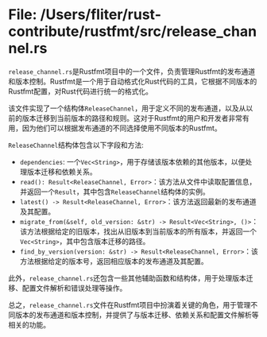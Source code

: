 # File: /Users/fliter/rust-contribute/rustfmt/src/release_channel.rs

`release_channel.rs`是Rustfmt项目中的一个文件，负责管理Rustfmt的发布通道和版本控制。Rustfmt是一个用于自动格式化Rust代码的工具，它根据不同版本的Rustfmt配置，对Rust代码进行统一的格式化。

该文件实现了一个结构体`ReleaseChannel`，用于定义不同的发布通道，以及从以前的版本迁移到当前版本的路径和规则。这对于Rustfmt的用户和开发者非常有用，因为他们可以根据发布通道的不同选择使用不同版本的Rustfmt。

`ReleaseChannel`结构体包含以下字段和方法:

- `dependencies`: 一个`Vec<String>`，用于存储该版本依赖的其他版本，以便处理版本迁移和依赖关系。
- `read(): Result<ReleaseChannel, Error>`：该方法从文件中读取配置信息，并返回一个`Result`，其中包含`ReleaseChannel`结构体的实例。
- `latest() -> Result<ReleaseChannel, Error>`：该方法返回最新的发布通道及其配置。
- `migrate_from(&self, old_version: &str) -> Result<Vec<String>, ()>`：该方法根据给定的旧版本，找出从旧版本到当前版本的所有版本，并返回一个`Vec<String>`，其中包含版本迁移的路径。
- `find_by_version(version: &str) -> Result<ReleaseChannel, Error>`：该方法根据给定的版本号，返回相应版本的发布通道及其配置。

此外，`release_channel.rs`还包含一些其他辅助函数和结构体，用于处理版本迁移、配置文件解析和错误处理等操作。

总之，`release_channel.rs`文件在Rustfmt项目中扮演着关键的角色，用于管理不同版本的发布通道和版本控制，并提供了与版本迁移、依赖关系和配置文件解析等相关的功能。

